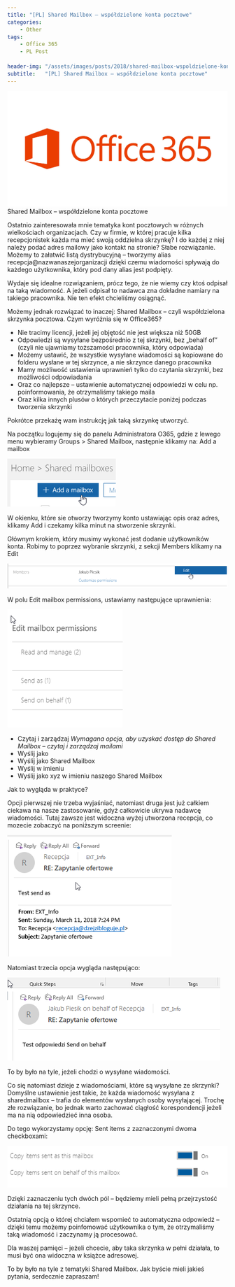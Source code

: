 ```yaml
---
title: "[PL] Shared Mailbox – współdzielone konta pocztowe"
categories:
    - Other
tags:
    - Office 365
    - PL Post

header-img: "/assets/images/posts/2018/shared-mailbox-wspoldzielone-konta-pocztowe/top.jpg"
subtitle:   "[PL] Shared Mailbox – współdzielone konta pocztowe"
---
```

![[PL] Shared Mailbox – współdzielone konta pocztowe](/assets/images/posts/2018/shared-mailbox-wspoldzielone-konta-pocztowe/top.jpg)Shared Mailbox – współdzielone konta pocztowe

Ostatnio zainteresowała mnie tematyka kont pocztowych w różnych wielkościach organizacjach. Czy w  firmie, w której pracuje kilka recepcjonistek każda ma mieć swoją oddzielna skrzynkę? I do każdej z niej należy podać adres mailowy jako kontakt na stronie? Słabe rozwiązanie. Możemy to załatwić listą dystrybucyjną – tworzymy alias recepcja@nazwanaszejorganizacji dzięki czemu wiadomości spływają do każdego użytkownika, który pod dany alias jest podpięty.

Wydaje się idealne rozwiązaniem, prócz tego, że nie wiemy czy ktoś odpisał na taką wiadomość. A jeżeli odpisał to nadawca zna dokładne namiary na takiego pracownika. Nie ten efekt chcieliśmy osiągnąć.

Możemy jednak rozwiązać to inaczej: Shared Mailbox – czyli współdzielona skrzynka pocztowa. Czym wyróżnia się w Office365?

* Nie tracimy licencji, jeżeli jej objętość nie jest większa niż 50GB
* Odpowiedzi są wysyłane bezpośrednio z tej skrzynki, bez „behalf of” (czyli nie ujawniamy toższamości pracownika, który odpowiada)
* Możemy ustawić, że wszystkie wysyłane wiadomości są kopiowane do folderu wysłane w tej skrzynce, a nie skrzynce danego pracownika
* Mamy możliwość ustawienia uprawnień tylko do czytania skrzynki, bez możliwości odpowiadania
* Oraz co najlepsze – ustawienie automatycznej odpowiedzi w celu np. poinformowania, że otrzymaliśmy takiego maila
* Oraz kilka innych plusów o których przeczytacie poniżej podczas tworzenia skrzynki

Pokrótce przekażę wam instrukcję jak taką skrzynkę utworzyć.

Na początku logujemy się do panelu Administratora O365, gdzie z lewego menu wybieramy Groups > Shared Mailbox, następnie klikamy na: Add a mailbox

![[PL] Shared Mailbox – współdzielone konta pocztowe](/assets/images/posts/2018/shared-mailbox-wspoldzielone-konta-pocztowe/01.png)

W okienku, które sie otworzy tworzymy konto ustawiając opis oraz adres, klikamy Add i czekamy kilka minut na stworzenie skrzynki.

Głównym krokiem, który musimy wykonać jest dodanie użytkowników konta. Robimy to poprzez wybranie skrzynki, z sekcji Members klikamy na Edit

![[PL] Shared Mailbox – współdzielone konta pocztowe](/assets/images/posts/2018/shared-mailbox-wspoldzielone-konta-pocztowe/02.png)

W polu Edit mailbox permissions, ustawiamy następujące uprawnienia:

![[PL] Shared Mailbox – współdzielone konta pocztowe](/assets/images/posts/2018/shared-mailbox-wspoldzielone-konta-pocztowe/03.png)

* Czytaj i zarządzaj *Wymagana opcja, aby uzyskać dostęp do Shared Mailbox – czytaj i zarządzaj mailami*
* Wyślij jako
* Wyślij jako Shared Mailbox
* Wyślij w imieniu
* Wyślij jako xyz w imieniu naszego Shared Mailbox

Jak to wygląda w praktyce?

Opcji pierwszej nie trzeba wyjaśniać, natomiast druga jest już całkiem ciekawa na nasze zastosowanie, gdyż całkowicie ukrywa nadawcę wiadomości. Tutaj zawsze jest widoczna wyżej utworzona recepcja, co mozecie zobaczyć na poniższym screenie:

![[PL] Shared Mailbox – współdzielone konta pocztowe](/assets/images/posts/2018/shared-mailbox-wspoldzielone-konta-pocztowe/04.png)

Natomiast trzecia opcja wygląda następująco:

![[PL] Shared Mailbox – współdzielone konta pocztowe](/assets/images/posts/2018/shared-mailbox-wspoldzielone-konta-pocztowe/05.png)

To by było na tyle, jeżeli chodzi o wysyłane wiadomości.

Co się natomiast dzieje z wiadomościami, które są wysyłane ze skrzynki? Domyślne ustawienie jest takie, że każda wiadomość wysyłana z sharedmailbox – trafia do elementów wysłanych osoby wysyłającej. Trochę złe rozwiązanie, bo jednak warto zachować ciągłość korespondencji jeżeli ma na nią odpowiedzieć inna osoba.

Do tego wykorzystamy opcję: Sent items z zaznaczonymi dwoma checkboxami:

![[PL] Shared Mailbox – współdzielone konta pocztowe](/assets/images/posts/2018/shared-mailbox-wspoldzielone-konta-pocztowe/06.png)

Dzięki zaznaczeniu tych dwóch pól – będziemy mieli pełną przejrzystość działania na tej skrzynce.

Ostatnią opcją o której chciałem wspomieć to automatyczna odpowiedź – dzięki temu możemy poinfomować użytkownika o tym, że otrzymaliśmy taką wiadomość i zaczynamy ją procesować.

Dla waszej pamięci – jeżeli chcecie, aby taka skrzynka w pełni działała, to musi być ona widoczna w książce adresowej.

To by było na tyle z tematyki Shared Mailbox. Jak byście mieli jakieś pytania, serdecznie zapraszam!
